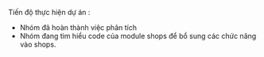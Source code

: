 Tiến độ thực hiện dự án :
- Nhóm đã hoàn thành việc phân tích
- Nhóm đang tìm hiểu code của module shops để bổ sung các chức năng vào shops.
